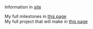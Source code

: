Information in [site](https://misilelaboratory.chizstudio.com)

My full milestones in [this page](https://github.com/users/MisileLab/projects/2/views/1?visibleFields=%5B%22Title%22%2C%22Status%22%2C%22Repository%22%5D)  
My full project that will make in [this page](https://github.com/users/MisileLab/projects/3/views/1?visibleFields=%5B%22Title%22%2C%22Status%22%2C1818205%2C%22Repository%22%5D)
